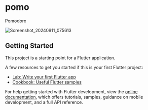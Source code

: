 # pomo

Pomodoro

![Screenshot_20240911_075613](https://github.com/user-attachments/assets/d3a3d22a-3bdf-4ab5-bac4-e5e323c46166)

## Getting Started

This project is a starting point for a Flutter application.

A few resources to get you started if this is your first Flutter project:

- [Lab: Write your first Flutter app](https://docs.flutter.dev/get-started/codelab)
- [Cookbook: Useful Flutter samples](https://docs.flutter.dev/cookbook)

For help getting started with Flutter development, view the
[online documentation](https://docs.flutter.dev/), which offers tutorials,
samples, guidance on mobile development, and a full API reference.
